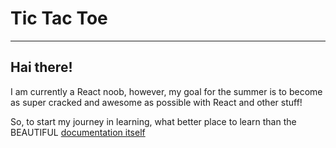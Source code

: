# Tic Tac Toe
---

## Hai there!

I am currently a React noob, however, my goal for the summer is to become as super cracked and awesome as possible with React and other stuff!

So, to start my journey in learning, what better place to learn than the 
BEAUTIFUL [documentation itself](https://react.dev/) 